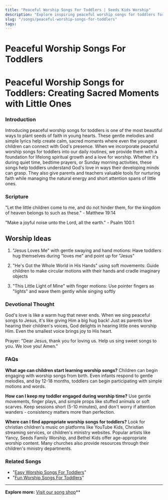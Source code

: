 ```yaml
---
title: "Peaceful Worship Songs For Toddlers | Seeds Kids Worship"
description: "Explore inspiring peaceful worship songs for toddlers for children's worship and faith development. Biblical music resources for families and ministry."
slug: "/songs/peaceful-worship-songs-for-toddlers"
tags:
---
```


# Peaceful Worship Songs For Toddlers

# Peaceful Worship Songs for Toddlers: Creating Sacred Moments with Little Ones

### Introduction
Introducing peaceful worship songs for toddlers is one of the most beautiful ways to plant seeds of faith in young hearts. These gentle melodies and simple lyrics help create calm, sacred moments where even the youngest children can connect with God's presence. When we incorporate peaceful worship songs for toddlers into our daily routines, we provide them with a foundation for lifelong spiritual growth and a love for worship. Whether it's during quiet time, bedtime prayers, or Sunday morning activities, these songs help toddlers understand God's love in ways their developing minds can grasp. They also give parents and teachers valuable tools for nurturing faith while managing the natural energy and short attention spans of little ones.

### Scripture
"Let the little children come to me, and do not hinder them, for the kingdom of heaven belongs to such as these." - Matthew 19:14

"Make a joyful noise unto the Lord, all the earth." - Psalm 100:1

## Worship Ideas
1. "Jesus Loves Me" with gentle swaying and hand motions: Have toddlers hug themselves during "loves me" and point up for "Jesus"

2. "He's Got the Whole World in His Hands" using soft movements: Guide children to make circular motions with their hands and cradle imaginary objects

3. "This Little Light of Mine" with finger motions: Use pointer fingers as "lights" and wave them gently while singing softly

### Devotional Thought
God's love is like a warm hug that never ends. When we sing peaceful songs to Jesus, it's like giving Him a big hug back! Just as parents love hearing their children's voices, God delights in hearing little ones worship Him. Even the smallest voice brings joy to His heart.

Prayer: "Dear Jesus, thank you for loving us. Help us sing sweet songs to you. We love you! Amen."

### FAQs
**What age can children start learning worship songs?**
Children can begin engaging with worship songs from birth. Even infants respond to gentle melodies, and by 12-18 months, toddlers can begin participating with simple motions and words.

**How can I keep my toddler engaged during worship time?**
Use gentle movements, finger plays, and simple props like stuffed animals or soft scarves. Keep sessions short (5-10 minutes), and don't worry if attention wanders - consistency matters more than perfection.

**Where can I find appropriate worship songs for toddlers?**
Look for christian children's music on platforms like YouTube Kids, Christian streaming services, or children's ministry websites. Popular artists like Yancy, Seeds Family Worship, and Bethel Kids offer age-appropriate worship content. Many churches also provide resources through their children's ministry departments.

### Related Songs

- "[Easy Worship Songs For Toddlers](/songs/easy-worship-songs-for-toddlers/)"
- "[Fun Worship Songs For Toddlers](/songs/fun-worship-songs-for-toddlers/)"

---

**Explore more:** [Visit our song shop](https://seedskidsworship.com/shop)**

<!-- Schema Markup -->
<script type="application/ld+json">
{
  "@context": "https://schema.org",
  "@type": "MusicRecording",
  "name": "Peaceful Worship Songs For Toddlers",
  "byArtist": {
    "@type": "MusicGroup",
    "name": "Seeds Kids Worship"
  },
  "isFamilyFriendly": true,
  "url": "https://seedskidsworship.com/songs/peaceful-worship-songs-for-toddlers/"
}
</script>